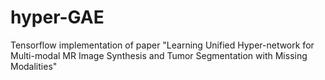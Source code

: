 # hyper-GAE
 Tensorflow implementation of paper "Learning Unified Hyper-network for Multi-modal MR Image Synthesis and Tumor Segmentation with Missing Modalities"
